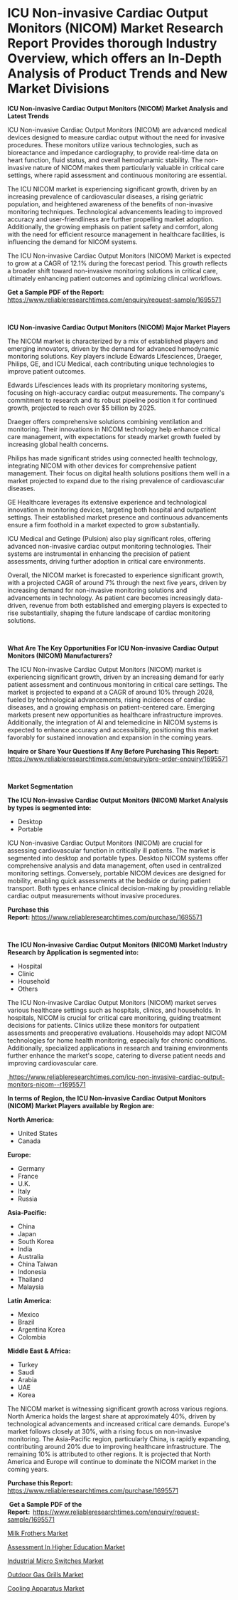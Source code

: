 <p><h1>ICU Non-invasive Cardiac Output Monitors (NICOM) Market Research Report Provides thorough Industry Overview, which offers an In-Depth Analysis of Product Trends and New Market Divisions</h1></p><p><strong>ICU Non-invasive Cardiac Output Monitors (NICOM) Market Analysis and Latest Trends</strong></p>
<p><p>ICU Non-invasive Cardiac Output Monitors (NICOM) are advanced medical devices designed to measure cardiac output without the need for invasive procedures. These monitors utilize various technologies, such as bioreactance and impedance cardiography, to provide real-time data on heart function, fluid status, and overall hemodynamic stability. The non-invasive nature of NICOM makes them particularly valuable in critical care settings, where rapid assessment and continuous monitoring are essential.</p><p>The ICU NICOM market is experiencing significant growth, driven by an increasing prevalence of cardiovascular diseases, a rising geriatric population, and heightened awareness of the benefits of non-invasive monitoring techniques. Technological advancements leading to improved accuracy and user-friendliness are further propelling market adoption. Additionally, the growing emphasis on patient safety and comfort, along with the need for efficient resource management in healthcare facilities, is influencing the demand for NICOM systems.</p><p>The ICU Non-invasive Cardiac Output Monitors (NICOM) Market is expected to grow at a CAGR of 12.1% during the forecast period. This growth reflects a broader shift toward non-invasive monitoring solutions in critical care, ultimately enhancing patient outcomes and optimizing clinical workflows.</p></p>
<p><strong>Get a Sample PDF of the Report:&nbsp;</strong> <a href="https://www.reliableresearchtimes.com/enquiry/request-sample/1695571?utm_campaign=1629&utm_medium=2&utm_source=Github&utm_content=ia&utm_term=19102024&utm_id=icu-non-invasive-cardiac-output-monitors-nicom">https://www.reliableresearchtimes.com/enquiry/request-sample/1695571</a></p>
<p>&nbsp;</p>
<p><strong>ICU Non-invasive Cardiac Output Monitors (NICOM) Major Market Players</strong></p>
<p><p>The NICOM market is characterized by a mix of established players and emerging innovators, driven by the demand for advanced hemodynamic monitoring solutions. Key players include Edwards Lifesciences, Draeger, Philips, GE, and ICU Medical, each contributing unique technologies to improve patient outcomes.</p><p>Edwards Lifesciences leads with its proprietary monitoring systems, focusing on high-accuracy cardiac output measurements. The company's commitment to research and its robust pipeline position it for continued growth, projected to reach over $5 billion by 2025.</p><p>Draeger offers comprehensive solutions combining ventilation and monitoring. Their innovations in NICOM technology help enhance critical care management, with expectations for steady market growth fueled by increasing global health concerns.</p><p>Philips has made significant strides using connected health technology, integrating NICOM with other devices for comprehensive patient management. Their focus on digital health solutions positions them well in a market projected to expand due to the rising prevalence of cardiovascular diseases.</p><p>GE Healthcare leverages its extensive experience and technological innovation in monitoring devices, targeting both hospital and outpatient settings. Their established market presence and continuous advancements ensure a firm foothold in a market expected to grow substantially.</p><p>ICU Medical and Getinge (Pulsion) also play significant roles, offering advanced non-invasive cardiac output monitoring technologies. Their systems are instrumental in enhancing the precision of patient assessments, driving further adoption in critical care environments.</p><p>Overall, the NICOM market is forecasted to experience significant growth, with a projected CAGR of around 7% through the next five years, driven by increasing demand for non-invasive monitoring solutions and advancements in technology. As patient care becomes increasingly data-driven, revenue from both established and emerging players is expected to rise substantially, shaping the future landscape of cardiac monitoring solutions.</p></p>
<p>&nbsp;</p>
<p><strong>What Are The Key Opportunities For ICU Non-invasive Cardiac Output Monitors (NICOM) Manufacturers?</strong></p>
<p><p>The ICU Non-invasive Cardiac Output Monitors (NICOM) market is experiencing significant growth, driven by an increasing demand for early patient assessment and continuous monitoring in critical care settings. The market is projected to expand at a CAGR of around 10% through 2028, fueled by technological advancements, rising incidences of cardiac diseases, and a growing emphasis on patient-centered care. Emerging markets present new opportunities as healthcare infrastructure improves. Additionally, the integration of AI and telemedicine in NICOM systems is expected to enhance accuracy and accessibility, positioning this market favorably for sustained innovation and expansion in the coming years.</p></p>
<p><strong>Inquire or Share Your Questions If Any Before Purchasing This Report:</strong> <a href="https://www.reliableresearchtimes.com/enquiry/pre-order-enquiry/1695571?utm_campaign=1629&utm_medium=2&utm_source=Github&utm_content=ia&utm_term=19102024&utm_id=icu-non-invasive-cardiac-output-monitors-nicom">https://www.reliableresearchtimes.com/enquiry/pre-order-enquiry/1695571</a></p>
<p>&nbsp;</p>
<p><strong>Market Segmentation</strong></p>
<p><strong>The ICU Non-invasive Cardiac Output Monitors (NICOM) Market Analysis by types is segmented into:</strong></p>
<p><ul><li>Desktop</li><li>Portable</li></ul></p>
<p><p>ICU Non-invasive Cardiac Output Monitors (NICOM) are crucial for assessing cardiovascular function in critically ill patients. The market is segmented into desktop and portable types. Desktop NICOM systems offer comprehensive analysis and data management, often used in centralized monitoring settings. Conversely, portable NICOM devices are designed for mobility, enabling quick assessments at the bedside or during patient transport. Both types enhance clinical decision-making by providing reliable cardiac output measurements without invasive procedures.</p></p>
<p><strong>Purchase this Report:&nbsp;</strong><a href="https://www.reliableresearchtimes.com/purchase/1695571?utm_campaign=1629&utm_medium=2&utm_source=Github&utm_content=ia&utm_term=19102024&utm_id=icu-non-invasive-cardiac-output-monitors-nicom">https://www.reliableresearchtimes.com/purchase/1695571</a></p>
<p>&nbsp;</p>
<p><strong>The ICU Non-invasive Cardiac Output Monitors (NICOM) Market Industry Research by Application is segmented into:</strong></p>
<p><ul><li>Hospital</li><li>Clinic</li><li>Household</li><li>Others</li></ul></p>
<p><p>The ICU Non-invasive Cardiac Output Monitors (NICOM) market serves various healthcare settings such as hospitals, clinics, and households. In hospitals, NICOM is crucial for critical care monitoring, guiding treatment decisions for patients. Clinics utilize these monitors for outpatient assessments and preoperative evaluations. Households may adopt NICOM technologies for home health monitoring, especially for chronic conditions. Additionally, specialized applications in research and training environments further enhance the market's scope, catering to diverse patient needs and improving cardiovascular care.</p></p>
<p><a href="https://www.reliableresearchtimes.com/icu-non-invasive-cardiac-output-monitors-nicom--r1695571?utm_campaign=1629&utm_medium=2&utm_source=Github&utm_content=ia&utm_term=19102024&utm_id=icu-non-invasive-cardiac-output-monitors-nicom">&nbsp;https://www.reliableresearchtimes.com/icu-non-invasive-cardiac-output-monitors-nicom--r1695571</a></p>
<p><strong>In terms of Region, the ICU Non-invasive Cardiac Output Monitors (NICOM) Market Players available by Region are:</strong></p>
<p>
    <p> <strong> North America: </strong>
        <ul>
            <li>United States</li>
            <li>Canada</li>
        </ul>
        </p> 
    <p> <strong> Europe: </strong>
        <ul>
            <li>Germany</li>
            <li>France</li>
            <li>U.K.</li>
            <li>Italy</li>
            <li>Russia</li>
        </ul>
        </p> 
    <p> <strong> Asia-Pacific: </strong>
        <ul>
            <li>China</li>
            <li>Japan</li>
            <li>South Korea</li>
            <li>India</li>
            <li>Australia</li>
            <li>China Taiwan</li>
            <li>Indonesia</li>
            <li>Thailand</li>
            <li>Malaysia</li>
        </ul>
        </p> 
    <p> <strong> Latin America: </strong>
        <ul>
            <li>Mexico</li>
            <li>Brazil</li>
            <li>Argentina Korea</li>
            <li>Colombia</li>
        </ul>
        </p> 
    <p> <strong> Middle East & Africa: </strong>
        <ul>
            <li>Turkey</li>
            <li>Saudi</li>
            <li>Arabia</li>
            <li>UAE</li>
            <li>Korea</li>
        </ul>
    </p>
    </p>
<p><p>The NICOM market is witnessing significant growth across various regions. North America holds the largest share at approximately 40%, driven by technological advancements and increased critical care demands. Europe's market follows closely at 30%, with a rising focus on non-invasive monitoring. The Asia-Pacific region, particularly China, is rapidly expanding, contributing around 20% due to improving healthcare infrastructure. The remaining 10% is attributed to other regions. It is projected that North America and Europe will continue to dominate the NICOM market in the coming years.</p></p>
<p><strong>Purchase this Report: </strong><a href="https://www.reliableresearchtimes.com/purchase/1695571?utm_campaign=1629&utm_medium=2&utm_source=Github&utm_content=ia&utm_term=19102024&utm_id=icu-non-invasive-cardiac-output-monitors-nicom">https://www.reliableresearchtimes.com/purchase/1695571</a></p>
<p>&nbsp;<strong>Get a Sample PDF of the Report:&nbsp;&nbsp;</strong><a href="https://www.reliableresearchtimes.com/enquiry/request-sample/1695571?utm_campaign=1629&utm_medium=2&utm_source=Github&utm_content=ia&utm_term=19102024&utm_id=icu-non-invasive-cardiac-output-monitors-nicom">https://www.reliableresearchtimes.com/enquiry/request-sample/1695571</a></p>
<p><strong></strong></p>
<p><p><a href="https://www.linkedin.com/pulse/milk-frothers-market2024-2031-industry-insights-investment-m1shc?utm_campaign=1629&utm_medium=2&utm_source=Github&utm_content=ia&utm_term=19102024&utm_id=icu-non-invasive-cardiac-output-monitors-nicom">Milk Frothers Market</a></p><p><a href="https://github.com/MatthewHernandez403/Market-Research-Report-List-1/blob/main/assessment-in-higher-education-market.md?utm_campaign=1629&utm_medium=2&utm_source=Github&utm_content=ia&utm_term=19102024&utm_id=icu-non-invasive-cardiac-output-monitors-nicom">Assessment In Higher Education Market</a></p><p><a href="https://www.linkedin.com/pulse/key-drivers-industrial-micro-switches-market-trends-future-1hwgc?utm_campaign=1629&utm_medium=2&utm_source=Github&utm_content=ia&utm_term=19102024&utm_id=icu-non-invasive-cardiac-output-monitors-nicom">Industrial Micro Switches Market</a></p><p><a href="https://www.linkedin.com/pulse/outdoor-gas-grills-market-trends-detailed-study-its-segmentation-xhsjc?utm_campaign=1629&utm_medium=2&utm_source=Github&utm_content=ia&utm_term=19102024&utm_id=icu-non-invasive-cardiac-output-monitors-nicom">Outdoor Gas Grills Market</a></p><p><a href="https://www.linkedin.com/pulse/market-dynamics-future-trends-global-cooling-apparatus-sector-ps6nc?utm_campaign=1629&utm_medium=2&utm_source=Github&utm_content=ia&utm_term=19102024&utm_id=icu-non-invasive-cardiac-output-monitors-nicom">Cooling Apparatus Market</a></p></p>
